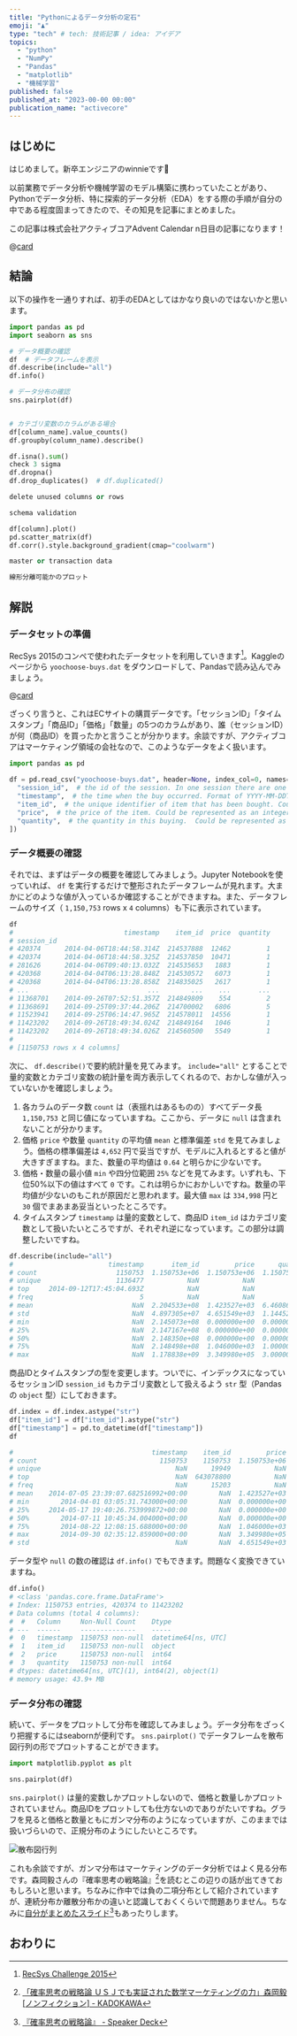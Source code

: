 ```yaml
---
title: "Pythonによるデータ分析の定石"
emoji: "♟️"
type: "tech" # tech: 技術記事 / idea: アイデア
topics: 
  - "python"
  - "NumPy"
  - "Pandas"
  - "matplotlib"
  - "機械学習"
published: false
published_at: "2023-00-00 00:00"
publication_name: "activecore"
---
```


## はじめに

はじめまして。新卒エンジニアのwinnieです🐥

以前業務でデータ分析や機械学習のモデル構築に携わっていたことがあり、Pythonでデータ分析、特に探索的データ分析（EDA）をする際の手順が自分の中である程度固まってきたので、その知見を記事にまとめました。

この記事は株式会社アクティブコアAdvent Calendar n日目の記事になります！

@[card](https://qiita.com/advent-calendar/2023/activecore)

## 結論

以下の操作を一通りすれば、初手のEDAとしてはかなり良いのではないかと思います。

```python
import pandas as pd
import seaborn as sns

# データ概要の確認
df  # データフレームを表示
df.describe(include="all")
df.info()

# データ分布の確認
sns.pairplot(df)


# カテゴリ変数のカラムがある場合
df[column_name].value_counts()
df.groupby(column_name).describe()

df.isna().sum()
check 3 sigma
df.dropna()
df.drop_duplicates()  # df.duplicated()

delete unused columns or rows

schema validation

df[column].plot()
pd.scatter_matrix(df)
df.corr().style.background_gradient(cmap="coolwarm")

master or transaction data

線形分離可能かのプロット
```

## 解説

### データセットの準備

RecSys 2015のコンペで使われたデータセットを利用していきます[^1]。Kaggleのページから `yoochoose-buys.dat` をダウンロードして、Pandasで読み込んでみましょう。

@[card](https://www.kaggle.com/datasets/chadgostopp/recsys-challenge-2015)

ざっくり言うと、これはECサイトの購買データです。「セッションID」「タイムスタンプ」「商品ID」「価格」「数量」の5つのカラムがあり、誰（セッションID）が何（商品ID）を買ったかと言うことが分かります。余談ですが、アクティブコアはマーケティング領域の会社なので、このようなデータをよく扱います。

```python
import pandas as pd

df = pd.read_csv("yoochoose-buys.dat", header=None, index_col=0, names=[
  "session_id",  # the id of the session. In one session there are one or many buying events. Could be represented as an integer number.
  "timestamp",  # the time when the buy occurred. Format of YYYY-MM-DDThh:mm:ss.SSSZ
  "item_id",  # the unique identifier of item that has been bought. Could be represented as an integer number.
  "price",  # the price of the item. Could be represented as an integer number.
  "quantity",  # the quantity in this buying.  Could be represented as an integer number.
])
```

### データ概要の確認

それでは、まずはデータの概要を確認してみましょう。Jupyter Notebookを使っていれば、 `df` を実行するだけで整形されたデータフレームが見れます。大まかにどのような値が入っているか確認することができますね。また、データフレームのサイズ（ `1,150,753` rows x `4` columns）も下に表示されています。

```python
df
#                            timestamp    item_id  price  quantity
# session_id                                                      
# 420374      2014-04-06T18:44:58.314Z  214537888  12462         1
# 420374      2014-04-06T18:44:58.325Z  214537850  10471         1
# 281626      2014-04-06T09:40:13.032Z  214535653   1883         1
# 420368      2014-04-04T06:13:28.848Z  214530572   6073         1
# 420368      2014-04-04T06:13:28.858Z  214835025   2617         1
# ...                              ...        ...    ...       ...
# 11368701    2014-09-26T07:52:51.357Z  214849809    554         2
# 11368691    2014-09-25T09:37:44.206Z  214700002   6806         5
# 11523941    2014-09-25T06:14:47.965Z  214578011  14556         1
# 11423202    2014-09-26T18:49:34.024Z  214849164   1046         1
# 11423202    2014-09-26T18:49:34.026Z  214560500   5549         1
# 
# [1150753 rows x 4 columns]
```

次に、 `df.describe()`で要約統計量を見てみます。 `include="all"` とすることで量的変数とカテゴリ変数の統計量を両方表示してくれるので、おかしな値が入っていないかを確認しましょう。

1. 各カラムのデータ数 `count` は（表揺れはあるものの）すべてデータ長 `1,150,753` と同じ値になっていますね。ここから、データに `null` は含まれないことが分かります。
2. 価格 `price` や数量 `quantity` の平均値 `mean` と標準偏差 `std` を見てみましょう。価格の標準偏差は `4,652` 円で妥当ですが、モデルに入れるとすると値が大きすぎますね。また、数量の平均値は `0.64` と明らかに少ないです。
3. 価格・数量の最小値 `min` や四分位範囲 `25%` などを見てみます。いずれも、下位50%以下の値はすべて `0` です。これは明らかにおかしいですね。数量の平均値が少ないのもこれが原因だと思われます。最大値 `max` は `334,998` 円と `30` 個でまあまあ妥当といったところです。
4. タイムスタンプ `timestamp` は量的変数として、商品ID `item_id` はカテゴリ変数として扱いたいところですが、それぞれ逆になっています。この部分は調整したいですね。

```python
df.describe(include="all")
#                        timestamp       item_id         price      quantity
# count                    1150753  1.150753e+06  1.150753e+06  1.150753e+06
# unique                   1136477           NaN           NaN           NaN
# top     2014-09-12T17:45:04.693Z           NaN           NaN           NaN
# freq                           5           NaN           NaN           NaN
# mean                         NaN  2.204533e+08  1.423527e+03  6.460865e-01
# std                          NaN  4.897305e+07  4.651549e+03  1.144520e+00
# min                          NaN  2.145073e+08  0.000000e+00  0.000000e+00
# 25%                          NaN  2.147167e+08  0.000000e+00  0.000000e+00
# 50%                          NaN  2.148350e+08  0.000000e+00  0.000000e+00
# 75%                          NaN  2.148498e+08  1.046000e+03  1.000000e+00
# max                          NaN  1.178838e+09  3.349980e+05  3.000000e+01
```

商品IDとタイムスタンプの型を変更します。ついでに、インデックスになっているセッションID `session_id` もカテゴリ変数として扱えるよう `str` 型（Pandasの `object` 型）にしておきます。

```python
df.index = df.index.astype("str")
df["item_id"] = df["item_id"].astype("str")
df["timestamp"] = pd.to_datetime(df["timestamp"])
df

#                                   timestamp    item_id         price      quantity
# count                               1150753    1150753  1.150753e+06  1.150753e+06
# unique                                  NaN      19949           NaN           NaN
# top                                     NaN  643078800           NaN           NaN
# freq                                    NaN      15203           NaN           NaN
# mean    2014-07-05 23:39:07.682516992+00:00        NaN  1.423527e+03  6.460865e-01
# min        2014-04-01 03:05:31.743000+00:00        NaN  0.000000e+00  0.000000e+00
# 25%     2014-05-17 19:40:26.753999872+00:00        NaN  0.000000e+00  0.000000e+00
# 50%        2014-07-11 10:45:34.004000+00:00        NaN  0.000000e+00  0.000000e+00
# 75%        2014-08-22 12:08:15.688000+00:00        NaN  1.046000e+03  1.000000e+00
# max        2014-09-30 02:35:12.859000+00:00        NaN  3.349980e+05  3.000000e+01
# std                                     NaN        NaN  4.651549e+03  1.144520e+00
```

データ型や `null` の数の確認は `df.info()` でもできます。問題なく変換できていますね。

```python
df.info()
# <class 'pandas.core.frame.DataFrame'>
# Index: 1150753 entries, 420374 to 11423202
# Data columns (total 4 columns):
#  #   Column     Non-Null Count    Dtype              
# ---  ------     --------------    -----              
#  0   timestamp  1150753 non-null  datetime64[ns, UTC]
#  1   item_id    1150753 non-null  object             
#  2   price      1150753 non-null  int64              
#  3   quantity   1150753 non-null  int64              
# dtypes: datetime64[ns, UTC](1), int64(2), object(1)
# memory usage: 43.9+ MB
```

### データ分布の確認

続いて、データをプロットして分布を確認してみましょう。データ分布をざっくり把握するにはseabornが便利です。 `sns.pairplot()` でデータフレームを散布図行列の形でプロットすることができます。

```python
import matplotlib.pyplot as plt

sns.pairplot(df)
```

`sns.pairplot()` は量的変数しかプロットしないので、価格と数量しかプロットされていません。商品IDをプロットしても仕方ないのでありがたいですね。グラフを見ると価格と数量ともにガンマ分布のようになっていますが、このままでは扱いづらいので、正規分布のようにしたいところです。

![散布図行列](/images/150df0a74953aa-01.png)

これも余談ですが、ガンマ分布はマーケティングのデータ分析ではよく見る分布です。森岡毅さんの『確率思考の戦略論』[^2]を読むとこの辺りの話が出てきておもしろいと思います。ちなみに作中では負の二項分布として紹介されていますが、連続分布か離散分布かの違いと認識しておくくらいで問題ありません。ちなみに[自分がまとめたスライド](https://speakerdeck.com/yjn279/que-lu-si-kao-nozhan-lue-lun-4b8333cc-8751-448a-87d4-f686a5782ab7)[^3]もあったりします。

## おわりに

[^1]: [RecSys Challenge 2015](https://www.kaggle.com/datasets/chadgostopp/recsys-challenge-2015)
[^2]: [「確率思考の戦略論 ＵＳＪでも実証された数学マーケティングの力」森岡毅 [ノンフィクション] - KADOKAWA](https://www.kadokawa.co.jp/product/321512000337/)
[^3]: [『確率思考の戦略論』 - Speaker Deck](https://speakerdeck.com/yjn279/que-lu-si-kao-nozhan-lue-lun-4b8333cc-8751-448a-87d4-f686a5782ab7)
